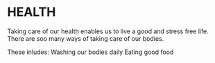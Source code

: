 # HEALTH
Taking care of our health enables us to live a good and stress free life.
There are soo many ways of taking care of our bodies.

These inludes:
Washing our bodies daily
Eating good food
